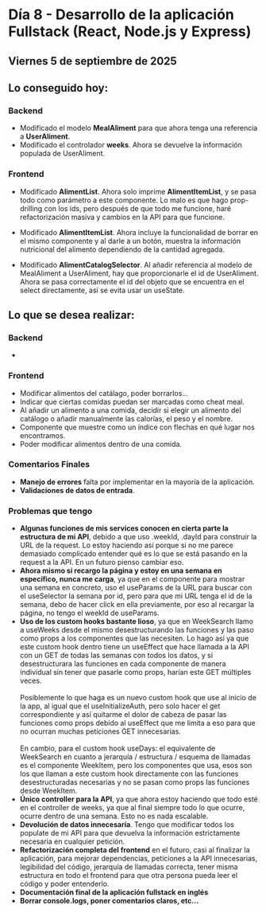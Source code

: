 # Día 8 - Desarrollo de la aplicación Fullstack (React, Node.js y Express)

## Viernes 5 de septiembre de 2025

## Lo conseguido hoy:

### Backend

- Modificado el modelo **MealAliment** para que ahora tenga una referencia a **UserAliment**.
- Modificado el controlador **weeks**. Ahora se devuelve la información populada de UserAliment.

### Frontend

- Modificado **AlimentList**. Ahora solo imprime **AlimentItemList**, y se pasa todo como parámetro a este componente. Lo malo es que hago prop-drilling con los ids, pero después de que todo me funcione, haré refactorización masiva y cambios en la API para que funcione.

- Modificado **AlimentItemList**. Ahora incluye la funcionalidad de borrar en el mismo componente y al darle a un botón, muestra la información nutricional del alimento dependiendo de la cantidad agregada.

- Modificado **AlimentCatalogSelector**. Al añadir referencia al modelo de MealAliment a UserAliment, hay que proporcionarle el id de UserAliment. Ahora se pasa correctamente el id del objeto que se encuentra en el select directamente, así se evita usar un useState.

## Lo que se desea realizar:

### Backend

-

### Frontend

- Modificar alimentos del catálago, poder borrarlos...
- Indicar que ciertas comidas puedan ser marcadas como cheat meal.
- Al añadir un alimento a una comida, decidir si elegir un alimento del catálogo o añadir manualmente las calorías, el peso y el nombre.
- Componente que muestre como un índice con flechas en qué lugar nos encontramos.
- Poder modificar alimentos dentro de una comida.

### Comentarios Finales

- **Manejo de errores** falta por implementar en la mayoría de la aplicación.
- **Validaciones de datos de entrada**.

### Problemas que tengo

- **Algunas funciones de mis services conocen en cierta parte la estructura de mi API**, debido a que uso .weekId, .dayId para construir la URL de la request. Lo estoy haciendo así porque si no me parece demasiado complicado entender qué es lo que se está pasando en la request a la API. En un futuro pienso cambiar eso.
- **Ahora mismo si recargo la página y estoy en una semana en específico, nunca me carga**, ya que en el componente para mostrar una semana en concreto, uso el useParams de la URL para buscar con el useSelector la semana por id, pero para que mi URL tenga el id de la semana, debo de hacer click en ella previamente, por eso al recargar la página, no tengo el weekId de useParams.
- **Uso de los custom hooks bastante lioso**, ya que en WeekSearch llamo a useWeeks desde el mismo desestructurando las funciones y las paso como props a los componentes que las necesiten. Lo hago así ya que este custom hook dentro tiene un useEffect que hace llamada a la API con un GET de todas las semanas con todos los datos, y si desestructurara las funciones en cada componente de manera individual sin tener que pasarle como props, harían este GET múltiples veces.<br><br>Posiblemente lo que haga es un nuevo custom hook que use al inicio de la app, al igual que el useInitializeAuth, pero solo hacer el get correspondiente y así quitarme el dolor de cabeza de pasar las funciones como props debido al useEffect que me limita a eso para que no ocurran muchas peticiones GET innecesarias.<br><br>En cambio, para el custom hook useDays: el equivalente de WeekSearch en cuanto a jerarquía / estructura / esquema de llamadas es el componente WeekItem, pero los componentes que usa, esos son los que llaman a este custom hook directamente con las funciones desestructuradas necesarias y no se pasan como props las funciones desde WeekItem.
- **Único controller para la API**, ya que ahora estoy haciendo que todo esté en el controller de weeks, ya que al final siempre todo lo que ocurre, ocurre dentro de una semana. Esto no es nada escalable.
- **Devolución de datos innecesaria**. Tengo que modificar todos los populate de mi API para que devuelva la información estrictamente necesaria en cualquier petición.
- **Refactorización completa del frontend** en el futuro, casi al finalizar la aplicación, para mejorar dependencias, peticiones a la API innecesarias, legibilidad del código, jerarquía de llamadas correcta, tener misma estructura en todo el frontend para que otra persona pueda leer el código y poder entenderlo.
- **Documentación final de la aplicación fullstack en inglés**
- **Borrar console.logs, poner comentarios claros, etc...**
